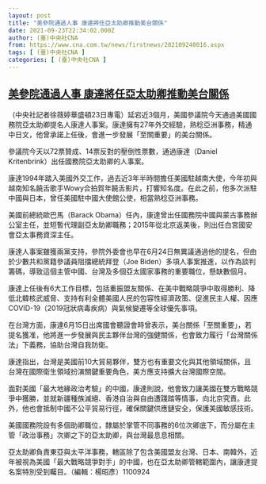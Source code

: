 ```yaml
---
layout: post
title: "美參院通過人事 康達將任亞太助卿推動美台關係"
date: 2021-09-23T22:34:02.000Z
author: (臺)中央社CNA
from: https://www.cna.com.tw/news/firstnews/202109240016.aspx
tags: [ (臺)中央社CNA ]
categories: [ (臺)中央社CNA ]
---
```

<!--1632436442000-->
[美參院通過人事 康達將任亞太助卿推動美台關係](https://www.cna.com.tw/news/firstnews/202109240016.aspx)
------

<div>
<div></div><div class="paragraph"><p>（中央社記者徐薇婷華盛頓23日專電）延宕近3個月，美國參議院今天通過美國國務院亞太助卿提名人康達人事案。康達擁有27年外交經驗，熟稔亞洲事務，精通中日文，他曾承諾上任後，會進一步發展「至關重要」的美台關係。</p><p>參議院今天以72票贊成、14票反對的壓倒性票數，通過康達（Daniel Kritenbrink）出任國務院亞太助卿的人事案。</p><p>康達1994年踏入美國外交工作，過去近3年半時間擔任美國駐越南大使，今年初與越南知名饒舌歌手Wowy合拍賀年饒舌影片，打響知名度。在此之前，他多次派駐中國與日本，曾任美國駐中國大使館公使，相當熟稔亞洲事務。</p><p>美國前總統歐巴馬（Barack Obama）任內，康達曾出任國務院中國與蒙古事務辦公室主任，並短暫代理副亞太助卿職務；2015年從北京返美後，則出任白宮國安會亞太事務資深主任。</p><p>康達人事案雖獲兩黨支持，參院外委會也早在6月24日無異議通過他的提名，但由於少數共和黨籍參議員阻擋總統拜登（Joe Biden）多項人事案推進，以作為談判籌碼，導致這個主管中國、台灣及多個亞太國家事務的重要職位，懸缺數個月。</p><p>康達上任後有6大工作目標，包括重振盟友關係、在美中戰略競爭中取得勝利、降低北韓核武威脅、支持有利全體美國人民的包容性經濟政策、促進民主人權、因應COVID-19（2019冠狀病毒疾病）與氣候變遷等全球優先事項。</p><p>在台灣方面，康達6月15日出席國會聽證會時曾表示，美台關係「至關重要」，若提名獲准，他將進一步發展與民主夥伴台灣的強健關係，也會致力履行「台灣關係法」下義務，協助台灣自我防衛。</p><p>康達指出，台灣是美國前10大貿易夥伴，雙方也有重要文化與其他領域關係，且台灣在國際衛生領域扮演關鍵重要角色，美方應支持擴大台灣國際空間。</p><p>面對美國「最大地緣政治考驗」的中國，康達則說，他會致力讓美國在雙方戰略競爭中獲勝，並就新疆種族滅絕、香港自治與自由遭踐踏等情事，向北京究責。此外，他也會抵制中國不公平貿易行徑，確保關鍵供應鏈安全，保護美國敏感技術。</p><p>美國國務院設有多個助卿職位，隸屬於掌管不同事務的6位次卿底下，而分屬在主管「政治事務」次卿之下的亞太助卿，與台灣最息息相關。</p><p>亞太助卿負責東亞與太平洋事務，轄區除了包含美國盟友台灣、日本、南韓外，近年被視為美國「最大戰略競爭對手」的中國，也在亞太助卿管轄範圍內，讓康達提名案特別受到矚目。（編輯：楊昭彥）1100924</p></div>
</div>
